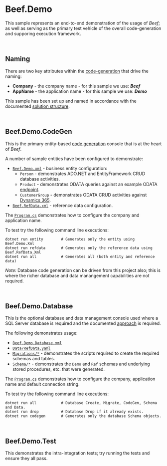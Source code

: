 # Beef.Demo

This sample represents an end-to-end demonstration of the usage of _Beef_; as well as serving as the primary test vehicle of the overall code-generation and supporing execution framework.

</br>

## Naming

There are two key attributes within the [code-generation](../../tools/Beef.CodeGen.Core/README.md) that drive the naming:
- **Company** - the company name - for this sample we use: _**Beef**_
- **AppName** - the application name - for this sample we use: _**Demo**_

This sample has been set up and named in accordance with the documented [solution structure](../../docs/Solution-Structure.md).

</br>

## Beef.Demo.CodeGen

This is the primary entity-based [code generation](../../tools/Beef.CodeGen.Core/README.md) console that is at the heart of _Beef_. 

A number of sample entities have been configured to demonstrate:
- [`Beef.Demo.xml`](./Beef.Demo.CodeGen/Beef.Demo.xml) - business entity configuration:
  - `Person` - demonstrates ADO.NET and EntityFramework CRUD database activities.
  - `Product` - demonstrates ODATA queries against an example ODATA [endpoint](http://services.odata.org/V4/OData/OData.svc/).
  - `CustomerGroup` - demonstrates ODATA CRUD activities against [Dynamics 365](https://dynamics.microsoft.com/finance-and-operations/overview/).
- [`Beef.RefData.xml`](./Beef.Demo.CodeGen/Beef.RefData.xml) - reference data configuration.

The [`Program.cs`](./Beef.Demo.CodeGen/Program.cs) demonstrates how to configure the company and application name.

To test try the following command line executions:

```
dotnet run entity        # Generates only the entity using Beef.Demo.Xml
dotnet run refdata       # Generates only the reference data using Beef.RefData.Xml
dotnet run all           # Generates all (both entity and reference data)
```

_Note:_ Database code generation can be driven from this project also; this is where the richer database and data manangement capabilities are not required. 

</br>

## Beef.Demo.Database

This is the optional database and data management console used where a SQL Server database is required and the documented [approach](../../tools/Beef.Database.Core/README.md) is required.

The following demonstrates usage:
 - [`Beef.Demo.Database.xml`](./Beef.Demo.Database/Beef.Demo.Database.xml)
 - [`Data/RefData.yaml`](./Beef.Demo.Database/Data/RefData.yaml)
 - [`Migrations/*`](./Beef.Demo.Database/Migrations) - demonstrates the scripts required to create the required schemas and tables.
 - [`Schema/*`](./Beef.Demo.Database/Schema) - demonstrates the `Demo` and `Ref` schemas and underlying stored procedures, etc. that were generated.

The [`Program.cs`](./Beef.Demo.Database/Program.cs) demonstrates how to configure the company, application name and default connection string.

To test try the following command line executions:

```
dotnet run all           # Database Create, Migrate, CodeGen, Schema and Data.
dotnet run drop          # Database Drop if it already exists.
dotnet run codegen       # Generates only the database Schema objects.
```

</br>

## Beef.Demo.Test

This demonstrates the intra-integration tests; try running the tests and ensure they all pass. 
